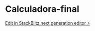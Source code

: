 # Calculadora-final

[Edit in StackBlitz next generation editor ⚡️](https://stackblitz.com/~/github.com/ldvasquez12/Calculadora-final)